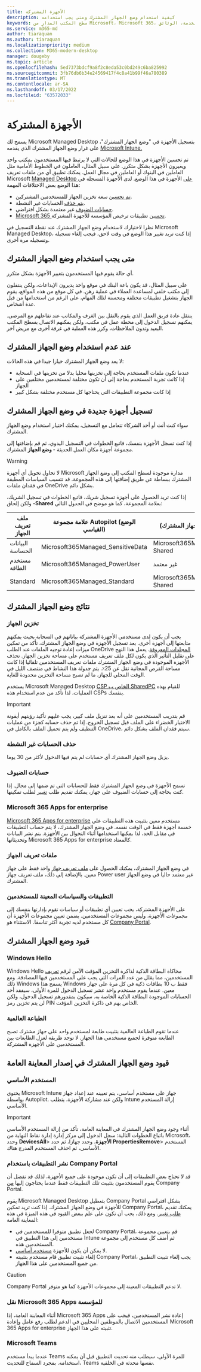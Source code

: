 ```yaml
---
title: الأجهزة المشتركة
description: كيفية استخدام وضع الجهاز المشترك ومتى يجب استخدامه
keywords: سطح المكتب المدار من Microsoft، Microsoft 365، الخدمة، الوثائق
ms.service: m365-md
author: tiaraquan
ms.author: tiaraquan
ms.localizationpriority: medium
ms.collection: M365-modern-desktop
manager: dougeby
ms.topic: article
ms.openlocfilehash: 5ed7373bdcf9a8f2c8eda53c0bd249c6ba825992
ms.sourcegitcommit: 3fb76db6b34e24569417f4c8a41b99f46a780389
ms.translationtype: MT
ms.contentlocale: ar-SA
ms.lasthandoff: 03/17/2022
ms.locfileid: "63572033"
---
```

# <a name="shared-devices"></a>الأجهزة المشتركة

يسمح لك Microsoft Managed Desktop بتسجيل الأجهزة في "وضع الجهاز المشترك"، على غرار وضع الجهاز المشترك الذي يقدمه [Microsoft Intune.](/mem/intune/configuration/shared-user-device-settings)

تم تحسين الأجهزة في هذا الوضع للحالات التي لا يرتبط فيها المستخدمون بمكتب واحد ويغيرون الأجهزة بشكل متكرر. على سبيل المثال، العاملون في الخطوط الأمامية مثل العاملين في البنوك أو العاملين في مجال العمل. يمكنك تطبيق أي من ملفات تعريف Microsoft [Managed Desktop على](profiles.md) الأجهزة في هذا الوضع. لدى الأجهزة المسجلة في هذا الوضع بعض الاختلافات المهمة:

- [تم تحسين](#device-storage) سعة تخزين الجهاز للمستخدمين المشتركين.
- [يتم حذف](#deletion-of-inactive-accounts) الحسابات غير النشطة.
- [حسابات الضيوف](#guest-accounts) غير معتمدة بشكل افتراضي.
- [Microsoft 365 تحسين](#microsoft-365-apps-for-enterprise) تطبيقات ترخيص المؤسسة للأجهزة المشتركة.

نظرا لاختيارك لاستخدام وضع الجهاز المشترك عند نقطة التسجيل في Microsoft Managed Desktop، إذا كنت تريد تغيير هذا الوضع في وقت لاحق، فيجب إلغاء تسجيله وتسجيله مرة أخرى.

## <a name="when-to-use-shared-device-mode"></a>متى يجب استخدام وضع الجهاز المشترك

أي حالة يقوم فيها المستخدمون بتغيير الأجهزة بشكل متكرر.

على سبيل المثال، قد يكون باعة البنك في موقع واحد يديرون الإيداعات، ولكن ينتقلون إلى مكتب خلفي لمساعدة العملاء في عملية رهن. في كل موقع من هذه المواقع، يقوم الجهاز بتشغيل تطبيقات مختلفة ومحسنة لتلك المهام، على الرغم من استخدامها من قبل عدة أشخاص.

ينتقل عادة فريق العمل الذي يقوم بالنقل بين الغرف والمكاتب عند تفاعلهم مع المرضى. يمكنهم تسجيل الدخول إلى محطة عمل في مكتب، ولكن يمكنهم الاتصال بسطح المكتب البعيد وتدون الملاحظات، وكرر هذه العملية في غرفة أخرى مع مريض آخر.

## <a name="when-not-to-use-shared-device-mode"></a>عند عدم استخدام وضع الجهاز المشترك

لا يعد وضع الجهاز المشترك خيارا جيدا في هذه الحالات:

- عندما تكون ملفات المستخدم بحاجة إلى تخزينها محليا بدلا من تخزينها في السحابة
- إذا كانت تجربة المستخدم بحاجة إلى أن تكون مختلفة لمستخدمين مختلفين على الجهاز
- إذا كانت مجموعة التطبيقات التي يحتاجها كل مستخدم مختلفة بشكل كبير

## <a name="enroll-new-devices-in-shared-device-mode"></a>تسجيل أجهزة جديدة في وضع الجهاز المشترك

سواء كنت أنت أو أحد الشركاء تتعامل مع التسجيل، يمكنك اختيار استخدام وضع الجهاز المشترك.

إذا كنت تسجل الأجهزة بنفسك، فاتبع الخطوات في التسجيل اليدوي، [](../get-started/manual-registration.md)ثم قم بإضافتها إلى مجموعة أجهزة مكان العمل الحديثة **- وضع الجهاز** المشترك.

> [!WARNING]
> لا تحاول تحويل أي أجهزة Microsoft مدارة موجودة لسطح المكتب إلى وضع الجهاز المشترك ببساطة عن طريق إضافتها إلى هذه المجموعة. قد تتسبب السياسات المطبقة في فقدان ملفات OneDrive بشكل دائم.

إذا كنت تريد الحصول على أجهزة تسجيل شريك، فاتبع الخطوات في تسجيل [](../get-started/partner-registration.md)الشريك، ولكن إلحاق **-Shared** بعلامة المجموعة، كما هو موضح في الجدول التالي:

| ملف تعريف الجهاز | علامة مجموعة Autopilot (الوضع القياسي) | علامة المجموعة (وضع الجهاز المشترك) |
| ----- | ----- | ----- |
| البيانات الحساسة | Microsoft365Managed_SensitiveData |  Microsoft365Managed_SensitiveData-Shared |
| مستخدم الطاقة | Microsoft365Managed_PowerUser | غير معتمد |
| Standard  | Microsoft365Managed_Standard | Microsoft365Managed_Standard-Shared |

## <a name="consequences-of-shared-device-mode"></a>نتائج وضع الجهاز المشترك

### <a name="device-storage"></a>تخزين الجهاز

يجب أن يكون لدى مستخدمي الأجهزة المشتركة بياناتهم في السحابة بحيث يمكنهم متابعتها إلى أجهزة أخرى. بعد تسجيل الأجهزة في وضع الجهاز المشترك، تأكد من تمكين ميزات إعادة توجيه الملفات عند الطلب OneDrive [المجلدات المعروفة](/onedrive/redirect-known-folders).[](https://support.microsoft.com/office/save-disk-space-with-onedrive-files-on-demand-for-windows-10-0e6860d3-d9f3-4971-b321-7092438fb38e#:~:text=%20Turn%20on%20Files%20On-Demand%20%201%20Make,files%20as%20you%20use%20them%20box.%20More%20) يعمل هذا النهج على تقليل التأثير الذي يكون لكل ملف تعريف مستخدم على مساحة تخزين الجهاز. تحذف الأجهزة الموجودة في وضع الجهاز المشترك ملفات تعريف المستخدمين تلقائيا إذا كانت مساحة القرص المجانية تقل عن 25٪. يتم جدولة هذا النشاط في منتصف الليل في الوقت المحلي للجهاز، ما لم تصبح مساحة التخزين محدودة للغاية.

يستخدم Microsoft Managed Desktop [CSP الخاص ب SharedPC](/mem/intune/configuration/shared-user-device-settings-windows) للقيام بهذه العمليات، لذا تأكد من عدم استخدام هذه CSPs بنفسك.

> [!IMPORTANT]
> قم بتدريب المستخدمين على أنه بعد تنزيل ملف كبير، يجب عليهم تأكيد رؤيتهم أيقونة الاختيار الخضراء على الملف قبل تسجيل الخروج. إذا تم حذف حسابه كجزء من عمليات التنظيف ولم يتم تحميل الملف بالكامل في OneDrive، سيتم فقدان الملف بشكل دائم.

### <a name="deletion-of-inactive-accounts"></a>حذف الحسابات غير النشطة

يزيل وضع الجهاز المشترك أي حسابات لم يتم فيها الدخول لأكثر من 30 يوما.

### <a name="guest-accounts"></a>حسابات الضيوف

تسمح الأجهزة في وضع الجهاز المشترك فقط للحسابات التي تم ضمها إلى مجال. إذا كنت بحاجة إلى حسابات الضيوف على جهاز، يمكنك تقديم طلب [تغيير](../working-with-managed-desktop/admin-support.md) لطلب تمكينها.

### <a name="microsoft-365-apps-for-enterprise"></a>Microsoft 365 Apps for enterprise

[Microsoft 365 Apps for enterprise](/microsoft-365/managed-desktop/get-started/m365-apps) مستخدم معين بتثبيت هذه التطبيقات على خمسة أجهزة فقط في الوقت نفسه. في وضع الجهاز المشترك، لا يتم حساب التطبيقات في مقابل الحد، لذا يمكنها استخدامها أثناء التجوال بين الأجهزة. يتم نشر البيانات وتحديثاتها Microsoft 365 Apps for enterprise كالمعتاد.

### <a name="device-profiles"></a>ملفات تعريف الجهاز

في وضع الجهاز المشترك، يمكنك الحصول على [ملف تعريف جهاز](profiles.md) واحد فقط على جهاز معين. بالإضافة إلى ذلك، ملف تعريف جهاز Power user غير معتمد حاليا في وضع الجهاز المشترك.

### <a name="apps-and-policies-assigned-to-users"></a>التطبيقات والسياسات المعينة للمستخدمين

على الأجهزة المشتركة، يجب تعيين أي تطبيقات أو سياسات تقوم بإدارتها بنفسك إلى *مجموعات* الأجهزة، وليس مجموعات المستخدمين. يضمن تعيين مجموعات الأجهزة أن كل مستخدم لديه تجربة أكثر تناسقا. الاستثناء هو [Company Portal](#deploying-apps-with-company-portal).

## <a name="limitations-of-shared-device-mode"></a>قيود وضع الجهاز المشترك

### <a name="windows-hello"></a>Windows Hello

Windows Hello محاكاة البطاقة الذكية لذاكرة التخزين المؤقت الآمن لرقم [تعريف](/windows/security/identity-protection/hello-for-business/hello-faq) المستخدمين، مما يقلل من عدد المرات التي يجب على المستخدمين فيها المصادقة. ومع ذلك Windows يسمح هذا Windows فقط ب 10 بطاقات ذكية في كل مرة على جهاز معين. عندما يقوم مستخدم واحد عشر تسجيل الدخول للمرة الأولى، سيفقد أحد الحسابات الموجودة البطاقة الذكية الخاصة به. سيكون بمقدورهم تسجيل الدخول، ولكن لن يتم تخزين رمز PIN الخاص بهم في ذاكرة التخزين المؤقت.

### <a name="universal-print"></a>الطباعة العالمية

عندما تقوم الطباعة العالمية بتثبيت طابعة لمستخدم واحد على جهاز مشترك تصبح الطابعة متوفرة لجميع مستخدمي هذا الجهاز. لا توجد طريقة لعزل الطابعات بين المستخدمين على الأجهزة المشتركة.

## <a name="limitations-of-shared-device-mode-in-the-public-preview-release"></a>قيود وضع الجهاز المشترك في إصدار المعاينة العامة

### <a name="primary-user"></a>المستخدم الأساسي

يحتوي Microsoft Intune جهاز على مستخدم أساسي، يتم تعيينه عند إعداد جهاز بواسطة Autopilot. ولكن عند مشاركة الأجهزة، يتطلب Intune إزالة المستخدم الأساسي.

> [!IMPORTANT]
> أثناء وجود وضع الجهاز المشترك في المعاينة العامة، تأكد من إزالة المستخدم الأساسي باتباع الخطوات التالية: سجل الدخول إلى مركز إدارة إدارة نقاط النهاية من Microsoft، وحدد **DevicesAll**> **الأجهزة**، وحدد جهازا، ثم حدد **PropertiesRemove**> المستخدم الأساسي، ثم احذف المستخدم المدرج هناك.

### <a name="deploying-apps-with-company-portal"></a>نشر التطبيقات باستخدام Company Portal

قد لا تحتاج بعض التطبيقات إلى أن تكون موجودة على جميع الأجهزة، لذلك قد تفضل أن يقوم المستخدمون بتثبيت تلك التطبيقات فقط عندما يحتاجون إليها [من](/mem/intune/user-help/install-apps-cpapp-windows) Company Portal.

يقوم Microsoft Managed Desktop بتعطيل Company Portal بشكل افتراضي للأجهزة في وضع الجهاز المشترك. إذا كنت تريد تمكين Company Portal، يمكنك تقديم [طلب تغيير](../working-with-managed-desktop/admin-support.md). ومع ذلك، يجب أن تكون على علم ببعض القيود في هذه الميزة في هذه المعاينة العامة:

- لجعل تطبيق متوفرا للمستخدمين في Company Portal، قم بتعيين مجموعة مستخدمين [](/mem/intune/apps/apps-deploy) إلى هذا التطبيق في Intune ثم أضف كل مستخدم إلى مجموعة المستخدمين هذه.
- لا يمكن أن يكون للأجهزة [مستخدم أساسي](#primary-user).
- إلغاء تثبيت تطبيق قام مستخدم بتثبيته Company Portal، يجب إلغاء تثبيت التطبيق من جميع المستخدمين على هذا الجهاز.

> [!CAUTION]
> Company Portal لا تدعم التطبيقات المعينة إلى مجموعات الأجهزة كما هو متوفر.

### <a name="redeployment-of-microsoft-365-apps-for-enterprise"></a>نقل Microsoft 365 Apps للمؤسسة

أثناء المعاينة العامة، إذا Microsoft 365 Apps إعادة نشر المستخدمين، فيجب على المستخدمين الاتصال بالموظفين المحليين في الدعم لطلب رفع عامل وإعادة Microsoft 365 Apps for enterprise تثبيته على هذا الجهاز.

### <a name="microsoft-teams"></a>Microsoft Teams

عندما يبدأ مستخدم Teams للمرة الأولى، سيطلب منه تحديث التطبيق قبل أن يمكنه استخدامه. بمجرد السماح للتحديث، Teams نفسها محدثة في الخلفية.
